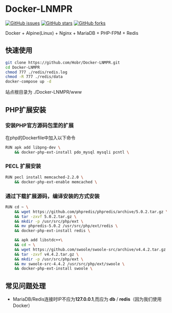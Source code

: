 # Docker-LNMPR

[![GitHub issues](https://img.shields.io/github/issues/Hobr/Docker-LNMPR.svg)](https://github.com/Hobr/Docker-LNMPR/issues)
[![GitHub stars](https://img.shields.io/github/stars/Hobr/Docker-LNMPR.svg)](https://github.com/Hobr/Docker-LNMPR/stargazers)
[![GitHub forks](https://img.shields.io/github/forks/Hobr/Docker-LNMPR.svg)](https://github.com/Hobr/Docker-LNMPR/network)

Docker + Alpine(Linux) + Nginx + MariaDB + PHP-FPM + Redis

## 快速使用

```bash
git clone https://github.com/Hobr/Docker-LNMPR.git
cd Docker-LNMPR
chmod 777 ./redis/redis.log
chmod -R 777 ./redis/data
docker-compose up -d
```

站点根目录为 ./Docker-LNMPR/www

## PHP扩展安装

### 安装PHP官方源码包里的扩展

在php的Dockerfile中加入以下命令

```bash
RUN apk add libpng-dev \
    && docker-php-ext-install pdo_mysql mysqli pcntl \
```

### PECL 扩展安装

```bash
RUN pecl install memcached-2.2.0 \
    && docker-php-ext-enable memcached \
```

### 通过下载扩展源码，编译安装的方式安装

```bash
RUN cd ~ \
    && wget https://github.com/phpredis/phpredis/archive/5.0.2.tar.gz \
    && tar -zxvf 5.0.2.tar.gz \
    && mkdir -p /usr/src/php/ext \
    && mv phpredis-5.0.2 /usr/src/php/ext/redis \
    && docker-php-ext-install redis \

    && apk add libstdc++\
    && cd ~ \
    && wget https://github.com/swoole/swoole-src/archive/v4.4.2.tar.gz \
    && tar -zxvf v4.4.2.tar.gz \
    && mkdir -p /usr/src/php/ext \
    && mv swoole-src-4.4.2 /usr/src/php/ext/swoole \
    && docker-php-ext-install swoole \
```

## 常见问题处理

- MariaDB/Redis连接时IP不应为**127.0.0.1**,而应为 **db** / **redis**（因为我们使用Docker）
